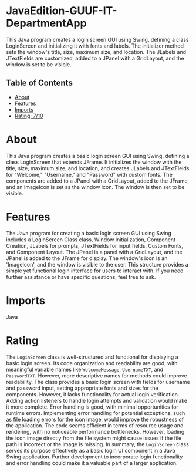 # JavaEdition-GUUF-IT-DepartmentApp

This Java program creates a login screen GUI using Swing, defining a class LoginScreen and initializing it with fonts and labels. The initializer method sets the window's title, size, maximum size, and location. The JLabels and JTextFields are customized, added to a JPanel with a GridLayout, and the window is set to be visible.

## Table of Contents

- [About](#about)
- [Features](#features)
- [Imports](#Imports)
- [Rating: 7/10](#Rating)

# About
This Java program creates a basic login screen GUI using Swing, defining a class LoginScreen that extends JFrame. It initializes the window with the title, size, maximum size, and location, and creates JLabels and JTextFields for "Welcome," "Username," and "Password" with custom fonts. The components are added to a JPanel with a GridLayout, added to the JFrame, and an ImageIcon is set as the window icon. The window is then set to be visible.

# Features

The Java program for creating a basic login screen GUI using Swing includes a LoginScreen Class class, Window Initialization, Component Creation, JLabels for prompts, JTextFields for input fields, Custom Fonts, and Component Layout. The JPanel is a panel with a GridLayout, and the JPanel is added to the JFrame for display. The window's icon is an 'ImageIcon', and the window is visible to the user. This structure provides a simple yet functional login interface for users to interact with. If you need further assistance or have specific questions, feel free to ask.

# Imports

Java

# Rating

The `LoginScreen` class is well-structured and functional for displaying a basic login screen. Its code organization and readability are good, with meaningful variable names like `WelcomeMessage`, `UsernameTXT`, and `PasswordTXT`. However, more descriptive names for methods could improve readability. The class provides a basic login screen with fields for username and password input, setting appropriate fonts and sizes for the components. However, it lacks functionality for actual login verification. Adding action listeners to handle login attempts and validation would make it more complete.
Error handling is good, with minimal opportunities for runtime errors. Implementing error handling for potential exceptions, such as file loading errors for the icon image, would improve the robustness of the application. The code seems efficient in terms of resource usage and rendering, with no noticeable performance bottlenecks. However, loading the icon image directly from the file system might cause issues if the file path is incorrect or the image is missing.
In summary, the `LoginScreen` class serves its purpose effectively as a basic login UI component in a Java Swing application. Further development to incorporate login functionality and error handling could make it a valuable part of a larger application.
